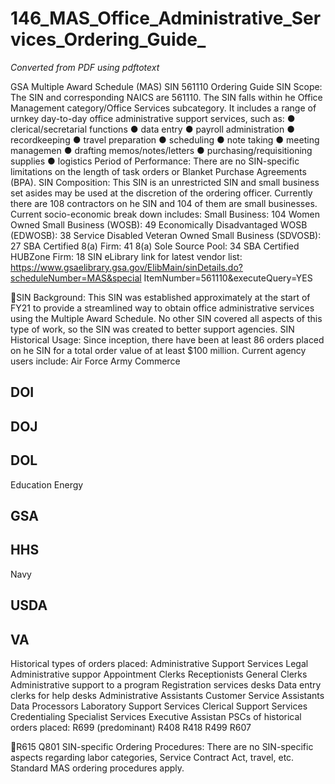 # 146_MAS_Office_Administrative_Services_Ordering_Guide_

_Converted from PDF using pdftotext_

GSA Multiple Award Schedule (MAS)
SIN 561110
Ordering Guide
SIN Scope: The SIN and corresponding NAICS are 561110. The SIN falls within
he Office Management category/Office Services subcategory. It includes a range of
urnkey day-to-day office administrative support services, such as:
● clerical/secretarial functions
● data entry
● payroll administration
● recordkeeping
● travel preparation
● scheduling
● note taking
● meeting managemen
● drafting memos/notes/letters
● purchasing/requisitioning supplies
● logistics
Period of Performance: There are no SIN-specific limitations on the length of task
orders or Blanket Purchase Agreements (BPA).
SIN Composition: This SIN is an unrestricted SIN and small business set asides may
be used at the discretion of the ordering officer. Currently there are 108 contractors on
he SIN and 104 of them are small businesses. Current socio-economic break down
includes:
Small Business:
104
Women Owned Small Business (WOSB):
49
Economically Disadvantaged WOSB (EDWOSB):
38
Service Disabled Veteran Owned Small Business (SDVOSB):
27
SBA Certified 8(a) Firm:
41
8(a) Sole Source Pool:
34
SBA Certified HUBZone Firm:
18
SIN eLibrary link for latest vendor list:
https://www.gsaelibrary.gsa.gov/ElibMain/sinDetails.do?scheduleNumber=MAS&special
ItemNumber=561110&executeQuery=YES

SIN Background: This SIN was established approximately at the start of FY21 to
provide a streamlined way to obtain office administrative services using the Multiple
Award Schedule. No other SIN covered all aspects of this type of work, so the SIN was
created to better support agencies.
SIN Historical Usage: Since inception, there have been at least 86 orders placed on
he SIN for a total order value of at least $100 million.
Current agency users include:
Air Force
Army
Commerce
## DOI
## DOJ
## DOL
Education
Energy
## GSA
## HHS
Navy
## USDA
## VA
Historical types of orders placed:
Administrative Support Services
Legal Administrative suppor
Appointment Clerks
Receptionists
General Clerks
Administrative support to a program
Registration services desks
Data entry clerks for help desks
Administrative Assistants
Customer Service Assistants
Data Processors
Laboratory Support Services
Clerical Support Services
Credentialing Specialist Services
Executive Assistan
PSCs of historical orders placed:
R699 (predominant)
R408
R418
R499
R607

R615
Q801
SIN-specific Ordering Procedures: There are no SIN-specific aspects regarding labor
categories, Service Contract Act, travel, etc. Standard MAS ordering procedures apply.

